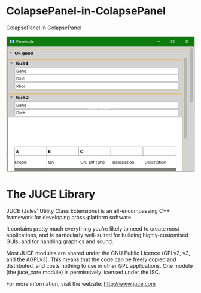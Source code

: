 # ColapsePanel-in-ColapsePanel
ColapsePanel in ColapsePanel

<img src="https://github.com/dinhkhoidang/ColapsePanel-in-ColapsePanel/blob/master/Panel.png"/>

# The JUCE Library

JUCE (Jules' Utility Class Extensions) is an all-encompassing 
C++ framework for developing cross-platform software.

It contains pretty much everything you're likely to need to create
most applications, and is particularly well-suited for building 
highly-customised GUIs, and for handling graphics and sound.

Most JUCE modules are shared under the GNU Public Licence 
(GPLv2, v3, and the AGPLv3). This means that the code can 
be freely copied and distributed, and costs nothing to use 
in other GPL applications. One module (the juce_core module) 
is permissively licensed under the ISC.

For more information, visit the website:
http://www.juce.com

